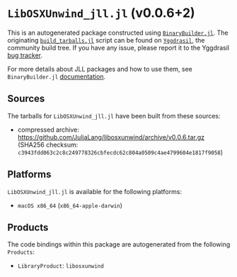 # `LibOSXUnwind_jll.jl` (v0.0.6+2)

This is an autogenerated package constructed using [`BinaryBuilder.jl`](https://github.com/JuliaPackaging/BinaryBuilder.jl). The originating [`build_tarballs.jl`](https://github.com/JuliaPackaging/Yggdrasil/blob/ba0f26a15b544d3acfc8111eae300286b3d63121/L/LibOSXUnwind/build_tarballs.jl) script can be found on [`Yggdrasil`](https://github.com/JuliaPackaging/Yggdrasil/), the community build tree.  If you have any issue, please report it to the Yggdrasil [bug tracker](https://github.com/JuliaPackaging/Yggdrasil/issues).

For more details about JLL packages and how to use them, see `BinaryBuilder.jl` [documentation](https://juliapackaging.github.io/BinaryBuilder.jl/dev/jll/).

## Sources

The tarballs for `LibOSXUnwind_jll.jl` have been built from these sources:

* compressed archive: https://github.com/JuliaLang/libosxunwind/archive/v0.0.6.tar.gz (SHA256 checksum: `c3943fdd063c2c8c249778326cbfecdc62c804a0509c4ae4799604e1817f9058`)

## Platforms

`LibOSXUnwind_jll.jl` is available for the following platforms:

* `macOS x86_64` (`x86_64-apple-darwin`)

## Products

The code bindings within this package are autogenerated from the following `Products`:

* `LibraryProduct`: `libosxunwind`
